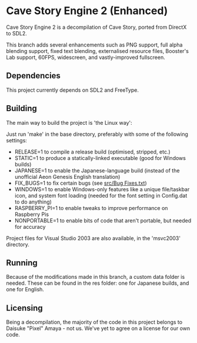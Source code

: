 # Cave Story Engine 2 (Enhanced)

Cave Story Engine 2 is a decompilation of Cave Story, ported from DirectX to SDL2.

This branch adds several enhancements such as PNG support, full alpha blending support, fixed text blending, externalised resource files, Booster's Lab support, 60FPS, widescreen, and vastly-improved fullscreen.

## Dependencies

This project currently depends on SDL2 and FreeType.

## Building

The main way to build the project is 'the Linux way':

Just run 'make' in the base directory, preferably with some of the following settings:

* RELEASE=1 to compile a release build (optimised, stripped, etc.)
* STATIC=1 to produce a statically-linked executable (good for Windows builds)
* JAPANESE=1 to enable the Japanese-language build (instead of the unofficial Aeon Genesis English translation)
* FIX_BUGS=1 to fix certain bugs (see [src/Bug Fixes.txt](src/Bug%20Fixes.txt))
* WINDOWS=1 to enable Windows-only features like a unique file/taskbar icon, and system font loading (needed for the font setting in Config.dat to do anything)
* RASPBERRY_PI=1 to enable tweaks to improve performance on Raspberry Pis
* NONPORTABLE=1 to enable bits of code that aren't portable, but needed for accuracy

Project files for Visual Studio 2003 are also available, in the 'msvc2003' directory.

## Running

Because of the modifications made in this branch, a custom data folder is needed. These can be found in the res folder: one for Japanese builds, and one for English.

## Licensing

Being a decompilation, the majority of the code in this project belongs to Daisuke "Pixel" Amaya - not us. We've yet to agree on a license for our own code.
